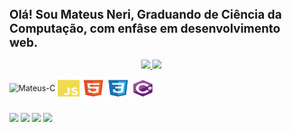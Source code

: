 ## Olá! Sou Mateus Neri, Graduando de Ciência da Computação, com enfâse em desenvolvimento web.

<div align="center">
    <a href="https://github.com/anuraghazra/github-readme-stats">
        <img height="160em" src="https://github-readme-stats.vercel.app/api?username=mateusnriiy&show_icons=true&theme=radical&include_all_commits=true&count_private=true" />
    </a>
    <a href="https://github.com/anuraghazra/github-readme-stats">
        <img height="160em" src="https://github-readme-stats.vercel.app/api/top-langs/?username=mateusnriiy&layout=compact&theme=radical" />
    </a>
</div>

<div style="display: inline_block"><br>
    <img align="center" alt="Mateus-C" height="30" width="40" src="https://cdn.jsdelivr.net/gh/devicons/devicon/icons/c/c-original.svg">
    <img align="center" alt="Mateus-Js" height="30" width="40" src="https://raw.githubusercontent.com/devicons/devicon/master/icons/javascript/javascript-plain.svg">
    <img align="center" alt="Mateus-HTML" height="30" width="40" src="https://raw.githubusercontent.com/devicons/devicon/master/icons/html5/html5-original.svg">
    <img align="center" alt="Mateus-CSS" height="30" width="40" src="https://raw.githubusercontent.com/devicons/devicon/master/icons/css3/css3-original.svg">
    <img align="center" alt="Mateus-CSharp" height="30" width="40" src="https://raw.githubusercontent.com/devicons/devicon/master/icons/csharp/csharp-original.svg">
</div>

##

<div> 
  <a href="https://instagram.com/" target="_blank"><img src="https://img.shields.io/badge/-Instagram-%23E4405F?style=for-the-badge&logo=instagram&logoColor=white" target="_blank"></a>
  <a href="https://discord.gg/" target="_blank"><img src="https://img.shields.io/badge/Discord-7289DA?style=for-the-badge&logo=discord&logoColor=white" target="_blank"></a>
  <a href = "mailto:mateusgomesneri@gmail.com"><img src="https://img.shields.io/badge/-Gmail-%23333?style=for-the-badge&logo=gmail&logoColor=white" target="_blank"></a>
  <a href="https:///www.linkedin.com/in/mateusnriy/" target="_blank"><img src="https://img.shields.io/badge/-LinkedIn-%230077B5?style=for-the-badge&logo=linkedin&logoColor=white" target="_blank"></a> 
</div>

